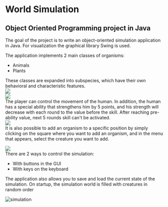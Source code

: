 # World Simulation
## Object Oriented Programming project in Java

The goal of the project is to write an object-oriented simulation application in Java. For visualization the graphical library Swing is used.

The application implements 2 main classes of organisms:
* Animals 
* Plants

These classes are expanded into subspecies, which have their own behavioral and characteristic features.  
![](https://i.imgur.com/jG9301Q.png)  
![](https://i.imgur.com/F5JERuk.png)  
The player can control the movement of the human. In addition, the human has a special ability that strengthens him by 5 points, and his strength will decrease with each round to the value before the skill. After reaching pre-ability value, next 5 rounds skill can't be activated.  
![](https://i.imgur.com/x8nTSLW.png)  
It is also possible to add an organism to a specific position by simply clicking on the square where you want to add an organism, and in the menu that appears, select the creature you want to add. 

![](https://i.imgur.com/v35OftD.png)  
There are 2 ways to control the simulation:
* With buttons in the GUI
* With keys on the keyboard

The application also allows you to save and load the current state of the simulation. On startup, the simulation world is filled with creatures in random order

![simulation](https://i.imgur.com/Qoscblv.png)


